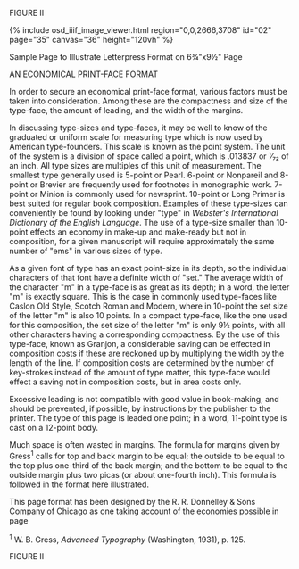 FIGURE II 

{% include osd_iiif_image_viewer.html region="0,0,2666,3708" id="02" page="35" canvas="36" height="120vh" %}

Sample Page to Illustrate Letterpress Format on 6¾"x9½" Page 

AN ECONOMICAL PRINT-FACE FORMAT 

In order to secure an economical print-face format, various factors must be 
taken into consideration. Among these are the compactness and size of the 
type-face, the amount of leading, and the width of the margins. 

In discussing type-sizes and type-faces, it may be well to know of the graduated or uniform scale for measuring type which is now used by American 
type-founders. This scale is known as the point system. The unit of the system is a division of space called a point, which is .013837 or ¹⁄₇₂ of an inch. 
All type sizes are multiples of this unit of measurement. The smallest type 
generally used is 5-point or Pearl. 6-point or Nonpareil and 8-point or Brevier are frequently used for footnotes in monographic work. 7-point or 
Minion is commonly used for newsprint. 10-point or Long Primer is best 
suited for regular book composition. Examples of these type-sizes can conveniently be found by looking under "type" in *Webster's International Dictionary of the English Language*. The use of a type-size smaller than 10-point 
effects an economy in make-up and make-ready but not in composition, for 
a given manuscript will require approximately the same number of "ems" 
in various sizes of type. 

As a given font of type has an exact point-size in its depth, so the individual 
characters of that font have a definite width of "set." The average width of 
the character "m" in a type-face is as great as its depth; in a word, the letter 
"m" is exactly square. This is the case in commonly used type-faces like Caslon Old Style, Scotch Roman and Modern, where in 10-point the set size of 
the letter "m" is also 10 points. In a compact type-face, like the one used for 
this composition, the set size of the letter "m" is only 9½ points, with all other 
characters having a corresponding compactness. By the use of this type-face, 
known as Granjon, a considerable saving can be effected in composition costs 
if these are reckoned up by multiplying the width by the length of the line. 
If composition costs are determined by the number of key-strokes instead of 
the amount of type matter, this type-face would effect a saving not in composition costs, but in area costs only. 

Excessive leading is not compatible with good value in book-making, and 
should be prevented, if possible, by instructions by the publisher to the printer. 
The type of this page is leaded one point; in a word, 11-point type is cast 
on a 12-point body. 

Much space is often wasted in margins. The formula for margins given by 
Gress<sup>1</sup> calls for top and back margin to be equal; the outside to be equal 
to the top plus one-third of the back margin; and the bottom to be equal to 
the outside margin plus two picas (or about one-fourth inch). This formula 
is followed in the format here illustrated. 

This page format has been designed by the R. R. Donnelley & Sons Company of Chicago as one taking account of the economies possible in page 

<sup>1</sup> W. B. Gress, *Advanced Typography* (Washington, 1931), p. 125. 

FIGURE II 

